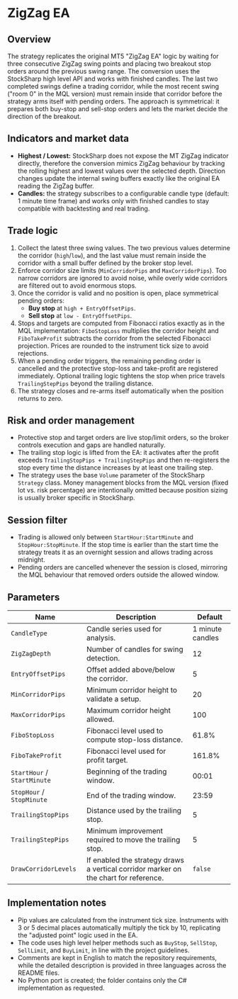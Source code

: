 # ZigZag EA

## Overview
The strategy replicates the original MT5 "ZigZag EA" logic by waiting for three consecutive ZigZag swing points and placing two breakout stop orders around the previous swing range. The conversion uses the StockSharp high level API and works with finished candles. The last two completed swings define a trading corridor, while the most recent swing ("room 0" in the MQL version) must remain inside that corridor before the strategy arms itself with pending orders. The approach is symmetrical: it prepares both buy-stop and sell-stop orders and lets the market decide the direction of the breakout.

## Indicators and market data
* **Highest / Lowest:** StockSharp does not expose the MT ZigZag indicator directly, therefore the conversion mimics ZigZag behaviour by tracking the rolling highest and lowest values over the selected depth. Direction changes update the internal swing buffers exactly like the original EA reading the ZigZag buffer.
* **Candles:** the strategy subscribes to a configurable candle type (default: 1 minute time frame) and works only with finished candles to stay compatible with backtesting and real trading.

## Trade logic
1. Collect the latest three swing values. The two previous values determine the corridor (`high`/`low`), and the last value must remain inside the corridor with a small buffer defined by the broker stop level.
2. Enforce corridor size limits (`MinCorridorPips` and `MaxCorridorPips`). Too narrow corridors are ignored to avoid noise, while overly wide corridors are filtered out to avoid enormous stops.
3. Once the corridor is valid and no position is open, place symmetrical pending orders:
   * **Buy stop** at `high + EntryOffsetPips`.
   * **Sell stop** at `low - EntryOffsetPips`.
4. Stops and targets are computed from Fibonacci ratios exactly as in the MQL implementation: `FiboStopLoss` multiplies the corridor height and `FiboTakeProfit` subtracts the corridor from the selected Fibonacci projection. Prices are rounded to the instrument tick size to avoid rejections.
5. When a pending order triggers, the remaining pending order is cancelled and the protective stop-loss and take-profit are registered immediately. Optional trailing logic tightens the stop when price travels `TrailingStepPips` beyond the trailing distance.
6. The strategy closes and re-arms itself automatically when the position returns to zero.

## Risk and order management
* Protective stop and target orders are live stop/limit orders, so the broker controls execution and gaps are handled naturally.
* The trailing stop logic is lifted from the EA: it activates after the profit exceeds `TrailingStopPips + TrailingStepPips` and then re-registers the stop every time the distance increases by at least one trailing step.
* The strategy uses the base `Volume` parameter of the StockSharp `Strategy` class. Money management blocks from the MQL version (fixed lot vs. risk percentage) are intentionally omitted because position sizing is usually broker specific in StockSharp.

## Session filter
* Trading is allowed only between `StartHour:StartMinute` and `StopHour:StopMinute`. If the stop time is earlier than the start time the strategy treats it as an overnight session and allows trading across midnight.
* Pending orders are cancelled whenever the session is closed, mirroring the MQL behaviour that removed orders outside the allowed window.

## Parameters
| Name | Description | Default |
|------|-------------|---------|
| `CandleType` | Candle series used for analysis. | 1 minute candles |
| `ZigZagDepth` | Number of candles for swing detection. | 12 |
| `EntryOffsetPips` | Offset added above/below the corridor. | 5 |
| `MinCorridorPips` | Minimum corridor height to validate a setup. | 20 |
| `MaxCorridorPips` | Maximum corridor height allowed. | 100 |
| `FiboStopLoss` | Fibonacci level used to compute stop-loss distance. | 61.8% |
| `FiboTakeProfit` | Fibonacci level used for profit target. | 161.8% |
| `StartHour` / `StartMinute` | Beginning of the trading window. | 00:01 |
| `StopHour` / `StopMinute` | End of the trading window. | 23:59 |
| `TrailingStopPips` | Distance used by the trailing stop. | 5 |
| `TrailingStepPips` | Minimum improvement required to move the trailing stop. | 5 |
| `DrawCorridorLevels` | If enabled the strategy draws a vertical corridor marker on the chart for reference. | `false` |

## Implementation notes
* Pip values are calculated from the instrument tick size. Instruments with 3 or 5 decimal places automatically multiply the tick by 10, replicating the "adjusted point" logic used in the EA.
* The code uses high level helper methods such as `BuyStop`, `SellStop`, `SellLimit`, and `BuyLimit`, in line with the project guidelines.
* Comments are kept in English to match the repository requirements, while the detailed description is provided in three languages across the README files.
* No Python port is created; the folder contains only the C# implementation as requested.

